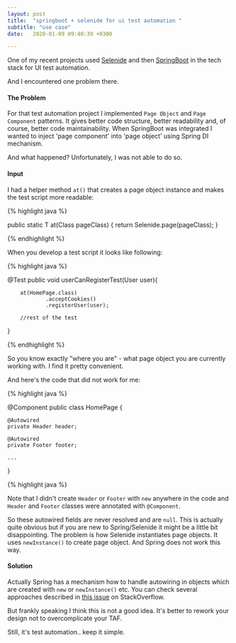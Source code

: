 ```yaml
---
layout: post
title:  "springboot + selenide for ui test automation "
subtitle: "use case"
date:   2020-01-09 09:40:39 +0300

---
```


One of my recent projects used [Selenide][selenide] and then [SpringBoot][springboot] in the tech stack for UI test automation. 

And I encountered one problem there. 

#### The Problem

For that test automation project I implemented ```Page Object``` and ```Page Component``` patterns. 
It gives better code structure, better readability and, of course, better code maintainability. 
When SpringBoot was integrated I wanted to inject 'page component' into 'page object' using Spring DI mechanism.

And what happened? Unfortunately, I was not able to do so. 

#### Input

I had a helper method ```at()``` that creates a page object instance and makes the test script more readable:

{% highlight java %}

public static <T> T at(Class<T> pageClass) {
        return Selenide.page(pageClass);
    }
    
{% endhighlight %}

When you develop a test script it looks like following:

{% highlight java %}

@Test
public void userCanRegisterTest(User user){

        at(HomePage.class)
                .acceptCookies()
                .registerUser(user);
                
        //rest of the test  
         
}

{% endhighlight %}

So you know exactly "where you are" - what page object you are currently working with. I find it pretty convenient.

And here's the code that did not work for me:

{% highlight java %}

@Component
public class HomePage {

    @Autowired
    private Header header;
    
    @Autowired
    private Footer footer;
    
    ...
    
}

{% highlight java %}

Note that I didn't create ```Header``` or ```Footer``` with ```new``` anywhere in the code 
and ```Header``` and ```Footer``` classes were annotated with ```@Component```.

So these autowired fields are never resolved and are ```null```. This is actually quite obvious but if you are new to Spring/Selenide it might be a little bit disappointing.
The problem is how Selenide instantiates page objects. It uses ```newInstance()``` to create page object. And Spring does not work this way.

#### Solution

Actually Spring has a mechanism how to handle autowiring in objects which are created with ```new``` or ```newInstance()``` etc.
You can check several approaches described in [this issue][issue] on StackOverflow.

But frankly speaking I think this is not a good idea. It's better to rework your design not to overcomplicate your TAF. 

Still, it's test automation.. keep it simple.



[selenide]: https://github.com/selenide/selenide
[springboot]: https://spring.io/projects/spring-boot
[issue]: https://stackoverflow.com/questions/52355132/spring-autowired-on-a-class-new-instance